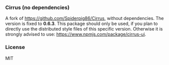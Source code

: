### Cirrus (no dependencies)

A fork of https://github.com/Spiderpig86/Cirrus, without dependencies. The version is fixed to **0.6.3**. This package should only be used, if you plan to directly use the distributed style files of this specific version. Otherwise it is strongly advised to use: https://www.npmjs.com/package/cirrus-ui.

### License

MIT
